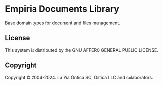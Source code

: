 ﻿# Empiria Documents Library

Base domain types for document and files management.

## License

This system is distributed by the GNU AFFERO GENERAL PUBLIC LICENSE.

## Copyright

Copyright © 2004-2024. La Vía Óntica SC, Ontica LLC and colaborators.

